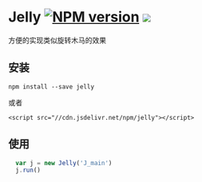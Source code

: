 # Jelly [![NPM version][npm-version-image]][npm-version-url] [![](https://data.jsdelivr.com/v1/package/npm/jelly/badge)](https://www.jsdelivr.com/package/npm/jelly)


方便的实现类似旋转木马的效果

## 安装
```
npm install --save jelly
```
或者
```
<script src="//cdn.jsdelivr.net/npm/jelly"></script>
```

## 使用
```js
  var j = new Jelly('J_main')
  j.run()
```

[npm-version-image]: https://img.shields.io/npm/v/jelly.svg?style=flat-square
[npm-version-url]: https://www.npmjs.com/package/jelly
